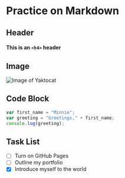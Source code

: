 # Practice on Markdown

## Header
#### This is an `<h4>` header

## Image
![Image of Yaktocat](https://octodex.github.com/images/yaktocat.png)

## Code Block
```javascript
var first_name = "Minnie";
var greeting = "Greetings," + first_name;
console.log(greeting);
``` 

## Task List
- [ ] Turn on GitHub Pages
- [ ] Outline my portfolio
- [x] Introduce myself to the world
